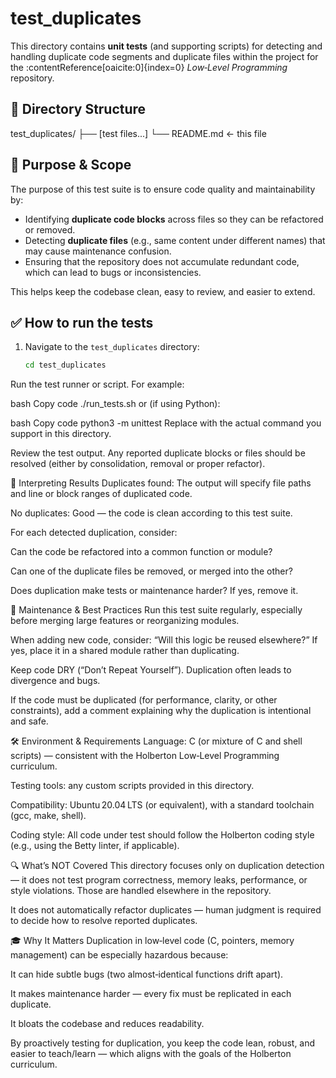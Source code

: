 # test_duplicates

This directory contains **unit tests** (and supporting scripts) for detecting and handling duplicate code segments and duplicate files within the project for the :contentReference[oaicite:0]{index=0} _Low‑Level Programming_ repository.

## 📂 Directory Structure

test_duplicates/
├── [test files...]
└── README.md ← this file

## 🎯 Purpose & Scope

The purpose of this test suite is to ensure code quality and maintainability by:

- Identifying **duplicate code blocks** across files so they can be refactored or removed.
- Detecting **duplicate files** (e.g., same content under different names) that may cause maintenance confusion.
- Ensuring that the repository does not accumulate redundant code, which can lead to bugs or inconsistencies.

This helps keep the codebase clean, easy to review, and easier to extend.

## ✅ How to run the tests

1. Navigate to the `test_duplicates` directory:
   ```bash
   cd test_duplicates
Run the test runner or script. For example:

bash
Copy code
./run_tests.sh
or (if using Python):

bash
Copy code
python3 -m unittest
Replace with the actual command you support in this directory.

Review the test output. Any reported duplicate blocks or files should be resolved (either by consolidation, removal or proper refactor).

📌 Interpreting Results
Duplicates found: The output will specify file paths and line or block ranges of duplicated code.

No duplicates: Good — the code is clean according to this test suite.

For each detected duplication, consider:

Can the code be refactored into a common function or module?

Can one of the duplicate files be removed, or merged into the other?

Does duplication make tests or maintenance harder? If yes, remove it.

🧩 Maintenance & Best Practices
Run this test suite regularly, especially before merging large features or reorganizing modules.

When adding new code, consider: “Will this logic be reused elsewhere?” If yes, place it in a shared module rather than duplicating.

Keep code DRY (“Don’t Repeat Yourself”). Duplication often leads to divergence and bugs.

If the code must be duplicated (for performance, clarity, or other constraints), add a comment explaining why the duplication is intentional and safe.

🛠️ Environment & Requirements
Language: C (or mixture of C and shell scripts) — consistent with the Holberton Low‑Level Programming curriculum.

Testing tools: any custom scripts provided in this directory.

Compatibility: Ubuntu 20.04 LTS (or equivalent), with a standard toolchain (gcc, make, shell).

Coding style: All code under test should follow the Holberton coding style (e.g., using the Betty linter, if applicable).

🔍 What’s NOT Covered
This directory focuses only on duplication detection — it does not test program correctness, memory leaks, performance, or style violations. Those are handled elsewhere in the repository.

It does not automatically refactor duplicates — human judgment is required to decide how to resolve reported duplicates.

🎓 Why It Matters
Duplication in low‑level code (C, pointers, memory management) can be especially hazardous because:

It can hide subtle bugs (two almost‑identical functions drift apart).

It makes maintenance harder — every fix must be replicated in each duplicate.

It bloats the codebase and reduces readability.

By proactively testing for duplication, you keep the code lean, robust, and easier to teach/learn — which aligns with the goals of the Holberton curriculum.
